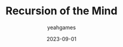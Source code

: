 ---
layout: post
featimg: //archive2.yeahgames.net/c/artifacts/d/0009/jpg/1.jpg
title: Recursion of the Mind
date: 2023-09-01
author: yeahgames
comments: true
categories: [Digital, Image, Art]
permalink: /item/ad0009
link: https://artifacts.yeahgames.net/artifacts/view/d/0009
serial: D0009
submitter: undone
archivist: nnillat
items:
 - jpg-1
adate: 2023-10-04
description: "Described as: The First NFT of yEAh Games History: Our Master Piece; Recursion of the Mind; believing in oneself."
location: archive2
c: Artifacts
status: complete
notes: "Published on Opensea at: https://opensea.io/assets/ethereum/0x495f947276749ce646f68ac8c248420045cb7b5e/109901622442083022906424610089988939836288379510594947516643203295402631626753"
tags:
 - nft
 - yvft
 - fanart
 - art
 - mind
---
